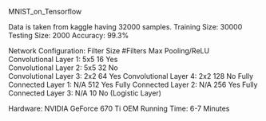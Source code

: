 MNIST_on_Tensorflow

Data is taken from kaggle having 32000 samples.
Training Size:	30000
Testing Size: 	2000
Accuracy: 		99.3%

Network Configuration:      Filter Size	    #Filters        Max Pooling/ReLU    
Convolutional Layer 1:     	5x5		        16        		Yes            
Convolutional Layer 2:     	5x5        		32        		No            
Convolutional Layer 3:     	2x2        		64        		Yes
Convolutional Layer 4:     	2x2        		128       		No
Fully Connected Layer 1:    N/A        		512       		Yes
Fully Connected Layer 2:    N/A        		256        		Yes
Fully Connected Layer 3:    N/A        		10        		No (Logistic Layer)

Hardware: NVIDIA GeForce 670 Ti OEM
Running Time: 6-7 Minutes

